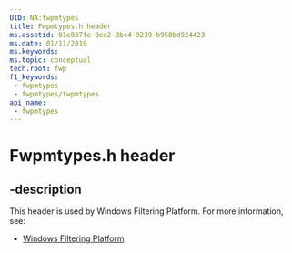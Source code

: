 ```yaml
---
UID: NA:fwpmtypes
title: Fwpmtypes.h header
ms.assetid: 01e807fe-0ee2-3bc4-9239-b958bd924423
ms.date: 01/11/2019
ms.keywords: 
ms.topic: conceptual
tech.root: fwp
f1_keywords:
 - fwpmtypes
 - fwpmtypes/fwpmtypes
api_name:
 - fwpmtypes
---
```


# Fwpmtypes.h header


## -description

This header is used by Windows Filtering Platform. For more information, see:

- [Windows Filtering Platform](../_fwp/index.md)

